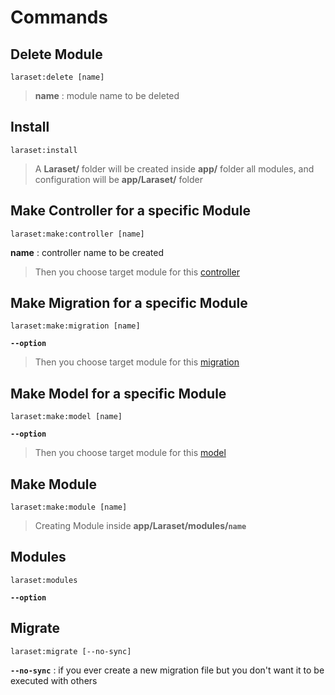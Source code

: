 # Commands

## Delete Module
	laraset:delete [name]
>**name** : module name to be deleted
## Install
	laraset:install
>A <strong>Laraset/</strong> folder will be created inside <strong>app/</strong> folder all modules, and configuration will be <strong>app/Laraset/</strong> folder
## Make Controller for a specific Module
	laraset:make:controller [name]
**name** : controller name to be created <br>
>Then you choose target module for this [controller](https://laravel.com/docs/5.6/controllers)
## Make Migration for a specific Module
	laraset:make:migration [name]
**``--option``**
>Then you choose target module for this [migration](https://laravel.com/docs/5.6/migrations)
## Make Model for a specific Module
	laraset:make:model [name]
**``--option``**
>Then you choose target module for this [model](https://laravel.com/docs/5.6/eloquent)
## Make Module
	laraset:make:module [name]
>Creating Module inside <strong>app/Laraset/modules/``name``</strong>
## Modules
	laraset:modules
**``--option``**
## Migrate
	laraset:migrate [--no-sync]
**``--no-sync``** : if you ever create a new migration file but you don't want it to be executed with others